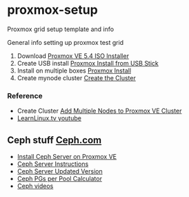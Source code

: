 # proxmox-setup
Proxmox grid setup template and info

General info setting up proxmox test grid

1. Download [Proxmox VE 5.4 ISO Installer](https://www.proxmox.com/en/downloads)
2. Create USB install [Proxmox Install from USB Stick](https://pve.proxmox.com/wiki/Install_from_USB_Stick)
3. Install on multiple boxes [Proxmox Install](https://pve.proxmox.com/wiki/Installation)
4. Create mynode cluster [Create the Cluster](https://pve.proxmox.com/wiki/Cluster_Manager)


### Reference
- Create Cluster [Add Multiple Nodes to Proxmox VE Cluster](https://www.youtube.com/watch?v=qs0Lz5sOC_4)
- [LearnLinux.tv youtube](https://www.youtube.com/user/JtheLinuxguy/videos)

## Ceph stuff [Ceph.com](https://ceph.com/)
- [Install Ceph Server on Proxmox VE](https://www.youtube.com/watch?v=jFFLINtNnXs)
- [Ceph Server Instructions](https://pve.proxmox.com/wiki/Ceph_Server)
- [Ceph Server Updated Version](https://pve.proxmox.com/pve-docs/chapter-pveceph.html)
- [Ceph PGs per Pool Calculator](https://ceph.com/pgcalc/)
- [Ceph videos](https://www.youtube.com/channel/UCno-Fry25FJ7B4RycCxOtfw/videos)

